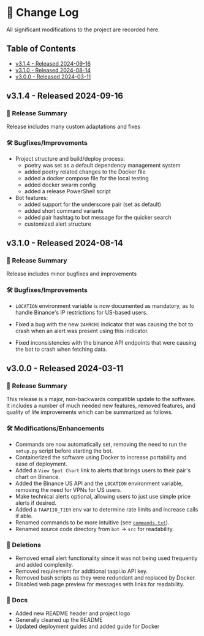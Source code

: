 # 📘 Change Log

All significant modifications to the project are recorded here.

## Table of Contents

- [v3.1.4 - Released 2024-09-16](#314)
- [v3.1.0 - Released 2024-08-14](#310)
- [v3.0.0 - Released 2024-03-11](#300)

## v3.1.4 - Released 2024-09-16 <a name="314"></a>

### 💎 Release Summary

Release includes many custom adaptations and fixes

### 🛠️ Bugfixes/Improvements

- Project structure and build/deploy process:
  - poetry was set as a default dependency management system
  - added poetry related changes to the Docker file
  - added a docker compose file for the local testing
  - added docker swarm config
  - added a release PowerShell script
- Bot features:
  - added support for the underscore pair (set as default)
  - added short command variants
  - added pair hashtag to bot message for the quicker search
  - customized alert structure

## v3.1.0 - Released 2024-08-14 <a name="310"></a>

### 💎 Release Summary

Release includes minor bugfixes and improvements

### 🛠️ Bugfixes/Improvements

- `LOCATION` environment variable is now documented as mandatory, as to handle Binance's IP restrictions for US-based users.

- Fixed a bug with the new `24HRCHG` indicator that was causing the bot to crash when an alert was present using this indicator.

- Fixed inconsistencies with the binance API endpoints that were causing the bot to crash when fetching data.

## v3.0.0 - Released 2024-03-11 <a name="300"></a>

### 💎 Release Summary

This release is a major, non-backwards compatible update to the software. It includes a number of much needed new features, removed features, and quality of life improvements which can be summarized as follows.

### 🛠️ Modifications/Enhancements

- Commands are now automatically set, removing the need to run the `setup.py` script before starting the bot.
- Containerized the software using Docker to increase portability and ease of deployment.
- Added a `View Spot Chart` link to alerts that brings users to their pair's chart on Binance.
- Added the Binance US API and the `LOCATION` environment variable, removing the need for VPNs for US users.
- Make technical alerts optional, allowing users to just use simple price alerts if desired.
- Added a `TAAPIIO_TIER` env var to determine rate limits and increase calls if able.
- Renamed commands to be more intuitive (see [`commands.txt`](../src/resources/commands.txt)).
- Renamed source code directory from `bot` -> `src` for readability.

### 🚫 Deletions 

- Removed email alert functionality since it was not being used frequently and added complexity.
- Removed requirement for additional taapi.io API key.
- Removed bash scripts as they were redundant and replaced by Docker.
- Disabled web page preview for messages with links for readability.

### 📖 Docs

- Added new README header and project logo
- Generally cleaned up the README
- Updated deployment guides and added guide for Docker
